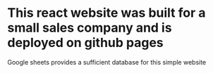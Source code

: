 # This react website was built for a small sales company and is deployed on github pages
Google sheets provides a sufficient database for this simple website


